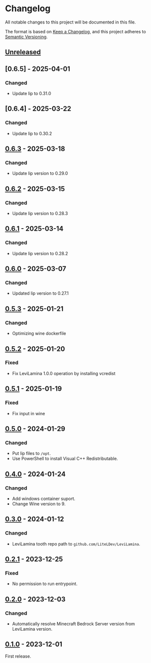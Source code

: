 # Changelog

All notable changes to this project will be documented in this file.

The format is based on [Keep a Changelog](https://keepachangelog.com/en/1.0.0/),
and this project adheres to [Semantic Versioning](https://semver.org/spec/v2.0.0.html).

## [Unreleased]

## [0.6.5] - 2025-04-01

### Changed

- Update lip to 0.31.0

## [0.6.4] - 2025-03-22

### Changed

- Update lip to 0.30.2

## [0.6.3] - 2025-03-18

### Changed

- Update lip version to 0.29.0

## [0.6.2] - 2025-03-15

### Changed

- Update lip version to 0.28.3

## [0.6.1] - 2025-03-14

### Changed

- Update lip version to 0.28.2

## [0.6.0] - 2025-03-07

### Changed

- Updated lip version to 0.27.1

## [0.5.3] - 2025-01-21

### Changed

- Optimizing wine dockerfile

## [0.5.2] - 2025-01-20

### Fixed

- Fix LeviLamina 1.0.0 operation by installing vcredist

## [0.5.1] - 2025-01-19

### Fixed

- Fix input in wine

## [0.5.0] - 2024-01-29

### Changed

- Put lip files to `/opt`.
- Use PowerShell to install Visual C++ Redistributable.

## [0.4.0] - 2024-01-24

### Changed

- Add windows container suport.
- Change Wine version to 9.

## [0.3.0] - 2024-01-12

### Changed

- LeviLamina tooth repo path to `github.com/LiteLDev/LeviLamina`.

## [0.2.1] - 2023-12-25

### Fixed

- No permission to run entrypoint.

## [0.2.0] - 2023-12-03

### Changed

- Automatically resolve Minecraft Bedrock Server version from LeviLamina version.

## [0.1.0] - 2023-12-01

First release.

[Unreleased]: https://github.com/LiteLDev/docker-levilamina-server/compare/v0.6.3...HEAD
[0.6.3]: https://github.com/LiteLDev/docker-levilamina-server/compare/v0.6.2...v0.6.3
[0.6.2]: https://github.com/LiteLDev/docker-levilamina-server/compare/v0.6.1...v0.6.2
[0.6.1]: https://github.com/LiteLDev/docker-levilamina-server/compare/v0.6.0...v0.6.1
[0.6.0]: https://github.com/LiteLDev/docker-levilamina-server/compare/v0.5.3...v0.6.0
[0.5.3]: https://github.com/LiteLDev/docker-levilamina-server/compare/v0.5.2...v0.5.3
[0.5.2]: https://github.com/LiteLDev/docker-levilamina-server/compare/v0.5.1...v0.5.2
[0.5.1]: https://github.com/LiteLDev/docker-levilamina-server/compare/v0.5.0...v0.5.1
[0.5.0]: https://github.com/LiteLDev/docker-levilamina-server/compare/v0.4.0...v0.5.0
[0.4.0]: https://github.com/LiteLDev/docker-levilamina-server/compare/v0.3.0...v0.4.0
[0.3.0]: https://github.com/LiteLDev/docker-levilamina-server/compare/v0.2.1...v0.3.0
[0.2.1]: https://github.com/LiteLDev/docker-levilamina-server/compare/v0.2.0...v0.2.1
[0.2.0]: https://github.com/LiteLDev/docker-levilamina-server/compare/v0.1.0...v0.2.0
[0.1.0]: https://github.com/LiteLDev/docker-levilamina-server/releases/tag/v0.1.0
